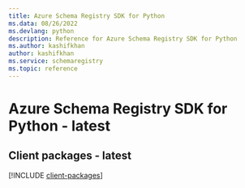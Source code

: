 ```yaml
---
title: Azure Schema Registry SDK for Python
ms.data: 08/26/2022
ms.devlang: python
description: Reference for Azure Schema Registry SDK for Python
ms.author: kashifkhan
author: kashifkhan
ms.service: schemaregistry
ms.topic: reference
---
```

# Azure Schema Registry SDK for Python - latest

## Client packages - latest
[!INCLUDE [client-packages](schema-registry-client-index.md)]